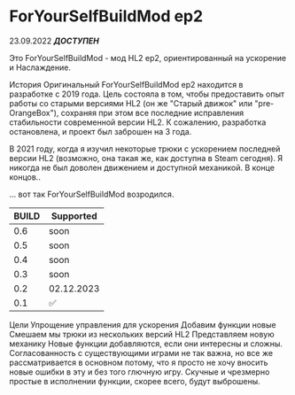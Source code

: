 # ForYourSelfBuildMod ep2
23.09.2022 _**ДОСТУПЕН**_ 


Это ForYourSelfBuildMod - мод HL2 ep2, ориентированный на ускорение и Наслаждение.

История
Оригинальный ForYourSelfBuildMod ep2 находится в разработке с 2019 года. Цель состояла в том, чтобы предоставить опыт работы со старыми версиями HL2 (он же "Старый движок" или "pre-OrangeBox"), сохраняя при этом все последние исправления стабильности современной версии HL2. К сожалению, разработка остановлена, и проект был заброшен на 3 года.

В 2021 году, когда я изучил некоторые трюки с ускорением последней версии HL2 (возможно, она такая же, как доступна в Steam сегодня). Я никогда не был доволен движением и доступной механикой. В конце концов..

... вот так ForYourSelfBuildMod возродился.

| BUILD | Supported    |
| ------- | ------------------ |
| 0.6 | soon        |
| 0.5 | soon        |
| 0.4 | soon        |              
| 0.3 | soon        |
| 0.2 | 02.12.2023  |
| 0.1 | :white_check_mark: |

Цели
Упрощение управления для ускорения
Добавим функции новые
Смешаем мы трюки из нескольких версий HL2
Представляем новую механику
Новые функции добавляются, если они интересны и сложны. Согласованность с существующими играми не так важна, но все же рассматривается в основном потому, что я просто не хочу вносить новые ошибки в эту и без того глючную игру. Скучные и чрезмерно простые в исполнении функции, скорее всего, будут выброшены.
